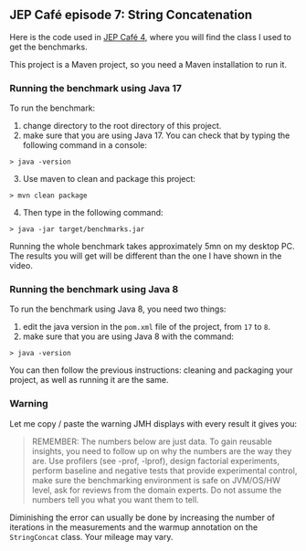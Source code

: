 ## JEP Café episode 7: String Concatenation

Here is the code used in [JEP Café 4](https://youtu.be/w56RUzBLaRE), where you will find the class I used to get the benchmarks. 

This project is a Maven project, so you need a Maven installation to run it. 

### Running the benchmark using Java 17

To run the benchmark: 
1. change directory to the root directory of this project. 
2. make sure that you are using Java 17. You can check that by typing the following command in a console:
```shell
> java -version
```
3. Use maven to clean and package this project:
```shell
> mvn clean package
```
4. Then type in the following command:
```shell
> java -jar target/benchmarks.jar
```

Running the whole benchmark takes approximately 5mn on my desktop PC. The results you will get will be different than the one I have shown in the video. 

### Running the benchmark using Java 8

To run the benchmark using Java 8, you need two things:
1. edit the java version in the `pom.xml` file of the project, from `17` to `8`. 
2. make sure that you are using Java 8 with the command:
```shell
> java -version
```
You can then follow the previous instructions: cleaning and packaging your project, as well as running it are the same.  

### Warning

Let me copy / paste the warning JMH displays with every result it gives you: 

> REMEMBER: The numbers below are just data. To gain reusable insights, you need to follow up on
why the numbers are the way they are. Use profilers (see -prof, -lprof), design factorial
experiments, perform baseline and negative tests that provide experimental control, make sure
the benchmarking environment is safe on JVM/OS/HW level, ask for reviews from the domain experts.
Do not assume the numbers tell you what you want them to tell.
 
Diminishing the error can usually be done by increasing the number of iterations in the measurements and the warmup annotation on the `StringConcat` class. Your mileage may vary. 